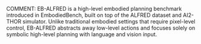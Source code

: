 COMMENT: EB-ALFRED is a high-level embodied planning benchmark introduced in
EmbodiedBench, built on top of the ALFRED dataset and AI2-THOR simulator. Unlike
traditional embodied settings that require pixel-level control, EB-ALFRED
abstracts away low-level actions and focuses solely on symbolic high-level
planning with language and vision input.
